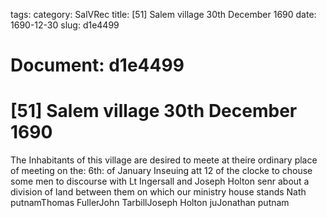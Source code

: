 tags: 
category: SalVRec
title: [51] Salem village 30th December 1690
date: 1690-12-30
slug: d1e4499




# Document: d1e4499


# [51] Salem village 30th December 1690

The Inhabitants of this village are desired to meete at theire ordinary place of meeting on the: 6th: of January Inseuing att 12 of the clocke to chouse some men to discourse with Lt Ingersall and Joseph Holton senr about a division of land between them on which our ministry house stands Nath putnamThomas FullerJohn TarbillJoseph Holton juJonathan putnam
